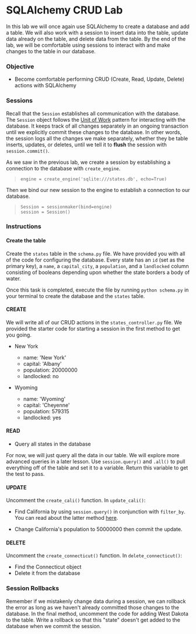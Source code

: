 
# SQLAlchemy CRUD Lab

In this lab we will once again use SQLAlchemy to create a database and add a table.  We will also work with a session to insert data into the table, update data already on the table, and delete data from the table.  By the end of the lab, we will be comfortable using sessions to interact with and make changes to the table in our database.

### Objective

* Become comfortable performing CRUD (Create, Read, Update, Delete) actions with SQLAlchemy

### Sessions

Recall that the `Session` establishes all communication with the database.  The `Session` object follows the [Unit of Work](https://martinfowler.com/eaaCatalog/unitOfWork.html) pattern for interacting with the database.  It keeps track of all changes separately in an ongoing transaction until we explicitly commit these changes to the database.  In other words, the session logs all the changes we make separately, whether they be table inserts, updates, or deletes, until we tell it to **flush** the session with `session.commit()`. 

As we saw in the previous lab, we create a session by establishing a connection to the database with `create_engine`.

>     engine = create_engine('sqlite:///states.db', echo=True)

Then we bind our new session to the engine to establish a connection to our database.

>     Session = sessionmaker(bind=engine)
>     session = Session()


### Instructions

#### Create the table

Create the `states` table in the `schema.py` file.  We have provided you with all of the code for configuring the database.  Every state has an `id` (set as the primary key), a `name`, a `capital_city`, a `population`, and a `landlocked` column consisting of booleans depending upon whether the state borders a body of water.

Once this task is completed, execute the file by running `python schema.py` in your terminal to create the database and the `states` table.

#### CREATE

We will write all of our CRUD actions in the `states_controller.py` file.  We provided the starter code for starting a session in the first method to get you going.

* New York
    - name: 'New York'
    - capital: 'Albany'
    - population: 20000000
    - landlocked: no
    
* Wyoming
    - name: 'Wyoming'
    - capital: 'Cheyenne'
    - population: 579315
    - landlocked: yes

#### READ

* Query all states in the database

For now, we will just query all the data in our table.  We will explore more advanced queries in a later lesson.  Use `session.query()` and `.all()` to pull everything off of the table and set it to a variable.  Return this variable to get the test to pass.

#### UPDATE

Uncomment the `create_cali()` function.  In `update_cali()`:

* Find California by using `session.query()` in conjunction with `filter_by`.  You can read about the latter method [here](http://docs.sqlalchemy.org/en/latest/orm/query.html#sqlalchemy.orm.query.Query.filter_by).

* Change California's population to 50000000 then commit the update.

#### DELETE

Uncomment the `create_connecticut()` function.  In `delete_connecticut()`:

* Find the Connecticut object
* Delete it from the database 

### Session Rollbacks

Remember if we mistakenly change data during a session, we can rollback the error as long as we haven't already committed those changes to the database.  In the final method, uncomment the code for adding West Dakota to the table.  Write a rollback so that this "state" doesn't get added to the database when we commit the session.
